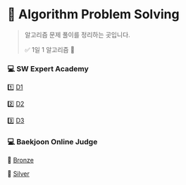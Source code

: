 # 💎 Algorithm Problem Solving
> 알고리즘 문제 풀이를 정리하는 곳입니다.
>
> ✅ 1일 1 알고리즘 💪

###  💻 SW Expert Academy

   1️⃣ [D1](SWEA/D1/) 

   2️⃣ [D2](SWEA/D2/) 

   3️⃣ [D3](SWEA/D3/)

### 💻 Baekjoon Online Judge

   🥉 [Bronze](BOJ/Bronze/)

   🥈 [Silver](BOJ/Silver/)



